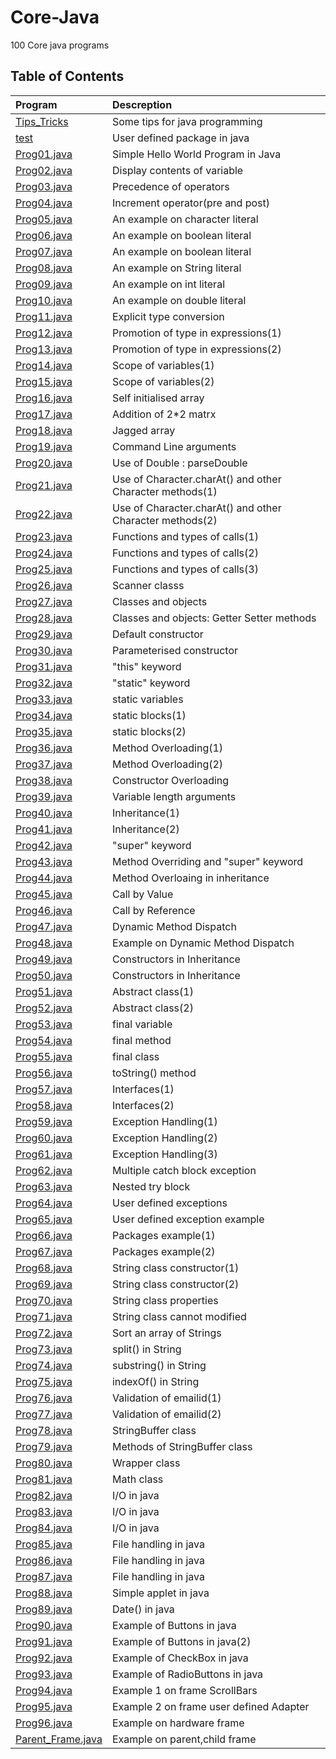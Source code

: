 # Core-Java
100 Core java programs

## Table of Contents
|Program                        |Descreption                            |
|:------------------------------|:--------------------------------------|
|[Tips_Tricks](Tips_Tricks)|Some tips for java programming|
|[test](test)  |User defined package in java|
|[Prog01.java](Prog01.java)  |Simple Hello World Program in Java|
|[Prog02.java](Prog02.java)  |Display contents of variable|
|[Prog03.java](Prog03.java)  |Precedence of operators|
|[Prog04.java](Prog04.java)  |Increment operator(pre and post)|
|[Prog05.java](Prog05.java)  |An example on character literal|
|[Prog06.java](Prog06.java)  |An example on boolean literal|
|[Prog07.java](Prog07.java)  |An example on boolean literal|
|[Prog08.java](Prog08.java)  |An example on String literal|
|[Prog09.java](Prog09.java)  |An example on int literal|
|[Prog10.java](Prog10.java)|An example on double literal|
|[Prog11.java](Prog11.java)| Explicit type conversion|
|[Prog12.java](Prog12.java)|Promotion of type in expressions(1)|
|[Prog13.java](Prog13.java)|Promotion of type in expressions(2)|
|[Prog14.java](Prog14.java)|Scope of variables(1)|
|[Prog15.java](Prog15.java)|Scope of variables(2)|
|[Prog16.java](Prog16.java)|Self initialised array|
|[Prog17.java](Prog17.java)|Addition of 2*2 matrx|
|[Prog18.java](Prog18.java)|Jagged array|
|[Prog19.java](Prog19.java)|Command Line arguments|
|[Prog20.java](Prog20.java)|Use of Double : parseDouble|
|[Prog21.java](Prog21.java)|Use of Character.charAt() and other Character methods(1)|
|[Prog22.java](Prog22.java)|Use of Character.charAt() and other Character methods(2)|
|[Prog23.java](Prog23.java)|Functions and types of calls(1)|
|[Prog24.java](Prog24.java)|Functions and types of calls(2)|
|[Prog25.java](Prog25.java)|Functions and types of calls(3)|
|[Prog26.java](Prog26.java)|Scanner classs|
|[Prog27.java](Prog27.java)|Classes and objects|
|[Prog28.java](Prog28.java)|Classes and objects: Getter Setter methods|
|[Prog29.java](Prog29.java)|Default constructor|
|[Prog30.java](Prog30.java)|Parameterised constructor|
|[Prog31.java](Prog31.java)|"this" keyword|
|[Prog32.java](Prog32.java)|"static" keyword|
|[Prog33.java](Prog33.java)|static variables|
|[Prog34.java](Prog34.java)|static blocks(1)|
|[Prog35.java](Prog35.java)|static blocks(2)|
|[Prog36.java](Prog36.java)|Method Overloading(1)|
|[Prog37.java](Prog37.java)|Method Overloading(2)|
|[Prog38.java](Prog38.java)|Constructor Overloading|
|[Prog39.java](Prog39.java)|Variable length arguments|
|[Prog40.java](Prog40.java)|Inheritance(1)|
|[Prog41.java](Prog41.java)|Inheritance(2)|
|[Prog42.java](Prog42.java)|"super" keyword|
|[Prog43.java](Prog43.java)|Method Overriding and "super" keyword|
|[Prog44.java](Prog44.java)|Method Overloaing in inheritance|
|[Prog45.java](Prog45.java)|Call by Value|
|[Prog46.java](Prog46.java)|Call by Reference|
|[Prog47.java](Prog47.java)|Dynamic Method Dispatch|
|[Prog48.java](Prog48.java)|Example on Dynamic Method Dispatch|
|[Prog49.java](Prog49.java)|Constructors in Inheritance|
|[Prog50.java](Prog50.java)|Constructors in Inheritance|
|[Prog51.java](Prog51.java)|Abstract class(1)|
|[Prog52.java](Prog52.java)|Abstract class(2)|
|[Prog53.java](Prog53.java)|final variable|
|[Prog54.java](Prog54.java)|final method|
|[Prog55.java](Prog55.java)|final class|
|[Prog56.java](Prog56.java)|toString() method|
|[Prog57.java](Prog57.java)|Interfaces(1)|
|[Prog58.java](Prog58.java)|Interfaces(2)|
|[Prog59.java](Prog59.java)|Exception Handling(1)|
|[Prog60.java](Prog60.java)|Exception Handling(2)|
|[Prog61.java](Prog61.java)|Exception Handling(3)|
|[Prog62.java](Prog62.java)|Multiple catch block exception|
|[Prog63.java](Prog63.java)|Nested try block|
|[Prog64.java](Prog64.java)|User defined exceptions|
|[Prog65.java](Prog65.java)|User defined exception example|
|[Prog66.java](Prog66.java)|Packages example(1)|
|[Prog67.java](Prog67.java)|Packages example(2)|
|[Prog68.java](Prog68.java)|String class constructor(1)|
|[Prog69.java](Prog69.java)|String class constructor(2)|
|[Prog70.java](Prog70.java)|String class properties|
|[Prog71.java](Prog71.java)|String class cannot modified|
|[Prog72.java](Prog72.java)|Sort an array of Strings|
|[Prog73.java](Prog73.java)|split() in String|
|[Prog74.java](Prog74.java)|substring() in String|
|[Prog75.java](Prog75.java)|indexOf() in String|
|[Prog76.java](Prog76.java)|Validation of emailid(1)|
|[Prog77.java](Prog77.java)|Validation of emailid(2)|
|[Prog78.java](Prog78.java)|StringBuffer class|
|[Prog79.java](Prog79.java)|Methods of StringBuffer class|
|[Prog80.java](Prog80.java)|Wrapper class|
|[Prog81.java](Prog81.java)|Math class|
|[Prog82.java](Prog82.java)|I/O in java|
|[Prog83.java](Prog83.java)|I/O in java|
|[Prog84.java](Prog84.java)|I/O in java|
|[Prog85.java](Prog85.java)|File handling in java|
|[Prog86.java](Prog86.java)|File handling in java|
|[Prog87.java](Prog87.java)|File handling in java|
|[Prog88.java](Prog88.java)|Simple applet in java|
|[Prog89.java](Prog89.java)|Date() in java|
|[Prog90.java](Prog90.java)|Example of Buttons in java|
|[Prog91.java](Prog91.java)|Example of Buttons in java(2)|
|[Prog92.java](Prog92.java)|Example of CheckBox in java|
|[Prog93.java](Prog93.java)|Example of RadioButtons in java|
|[Prog94.java](Prog94.java)|Example 1 on frame ScrollBars|
|[Prog95.java](Prog95.java)|Example 2 on frame user defined Adapter|
|[Prog96.java](Prog96)|Example on hardware frame|
|[Parent_Frame.java](Parent_Frame.java)|Example on parent,child frame|